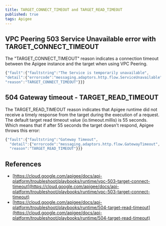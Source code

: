 ```yaml
---
title: TARGET_CONNECT_TIMEOUT and TARGET_READ_TIMEOUT
published: true
tags: Apigee
---
```


## VPC Peering 503 Service Unavailable error with TARGET_CONNECT_TIMEOUT

The "TARGET_CONNECT_TIMEOUT" reason indicates a connection timeout between the Apigee instance and the target when using VPC Peering.

```javascript
{"fault":{"faultstring":"The Service is temporarily unavailable",
"detail":{"errorcode":"messaging.adaptors.http.flow.ServiceUnavailable",
"reason":"TARGET_CONNECT_TIMEOUT"}}}
```

## 504 Gateway timeout - TARGET_READ_TIMEOUT

The TARGET_READ_TIMEOUT reason indicates that Apigee runtime did not receive a
timely response from the target during the execution of a request. The default
target read timeout value (io.timeout.millis) is 55 seconds. Which means that if
after 55 seconds the target doesn't respond, Apigee throws this error:

```javascript
{"fault":{"faultstring":"Gateway Timeout",
  "detail":{"errorcode":"messaging.adaptors.http.flow.GatewayTimeout",
  "reason":"TARGET_READ_TIMEOUT"}}}
```

## References

- [https://cloud.google.com/apigee/docs/api-platform/troubleshoot/playbooks/runtime/vpc-503-target-connect-timeout](https://cloud.google.com/apigee/docs/api-platform/troubleshoot/playbooks/runtime/vpc-503-target-connect-timeout)
- [https://cloud.google.com/apigee/docs/api-platform/troubleshoot/playbooks/runtime/504-target-read-timeout](https://cloud.google.com/apigee/docs/api-platform/troubleshoot/playbooks/runtime/504-target-read-timeout)
